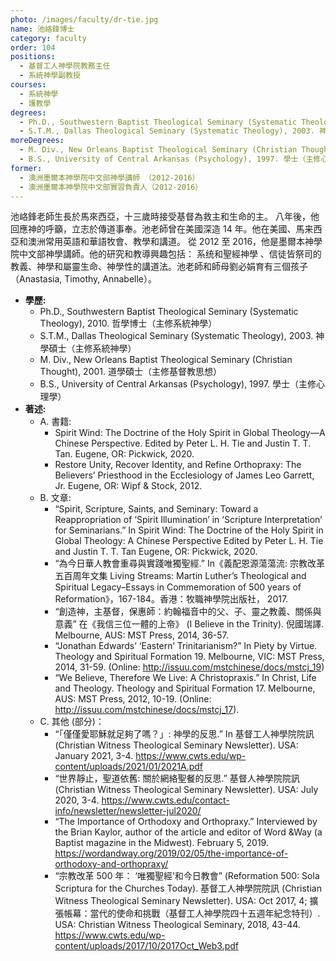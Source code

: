 ```yaml
---
photo: /images/faculty/dr-tie.jpg
name: 池峈鋒博士
category: faculty
order: 104
positions:
  - 基督工人神學院教務主任
  - 系統神學副教授
courses:
  - 系統神學
  - 護教學
degrees:
  - Ph.D., Southwestern Baptist Theological Seminary (Systematic Theology), 2010. 哲學博士（主修系統神學）
  - S.T.M., Dallas Theological Seminary (Systematic Theology), 2003. 神學碩士（主修系統神學）
moreDegrees:
  - M. Div., New Orleans Baptist Theological Seminary (Christian Thought), 2001. 道學碩士（主修基督教思想）
  - B.S., University of Central Arkansas (Psychology), 1997. 學士（主修心理學）
former:
  - 澳洲墨爾本神學院中文部神學講師 （2012-2016）
  - 澳洲墨爾本神學院中文部實習負責人（2012-2016）
---
```


池峈鋒老師生長於馬來西亞，十三歲時接受基督為救主和生命的主。 八年後，他回應神的呼籲，立志於傳道事奉。池老師曾在美國深造 14 年。他在美國、馬来西亞和澳洲常用英語和華語牧會、教學和講道。 從 2012 至 2016，他是墨爾本神學院中文部神學講師。他的研究和教導興趣包括： 系统和聖經神學 、信徒皆祭司的教義、神學和屬靈生命、神學性的講道法。池老師和師母劉必娟育有三個孩子（Anastasia, Timothy, Annabelle）。

- **學歷:**
  - Ph.D., Southwestern Baptist Theological Seminary (Systematic Theology), 2010. 哲學博士（主修系統神學）
  - S.T.M., Dallas Theological Seminary (Systematic Theology), 2003. 神學碩士（主修系統神學）
  - M. Div., New Orleans Baptist Theological Seminary (Christian Thought), 2001. 道學碩士（主修基督教思想）
  - B.S., University of Central Arkansas (Psychology), 1997. 學士（主修心理學）
- **著述:**
  - A. 書籍:
    - Spirit Wind: The Doctrine of the Holy Spirit in Global Theology—A Chinese Perspective. Edited by Peter L. H. Tie and Justin T. T. Tan. Eugene, OR: Pickwick, 2020.
    - Restore Unity, Recover Identity, and Refine Orthopraxy: The Believers’ Priesthood in the Ecclesiology of James Leo Garrett, Jr. Eugene, OR: Wipf & Stock, 2012.
  - B. 文章:
    - “Spirit, Scripture, Saints, and Seminary: Toward a Reappropriation of ‘Spirit Illumination’ in ‘Scripture Interpretation’ for Seminarians.” In Spirit Wind: The Doctrine of the Holy Spirit in Global Theology: A Chinese Perspective Edited by Peter L. H. Tie and Justin T. T. Tan Eugene, OR: Pickwick, 2020.
    - “為今日華人教會重尋與實踐唯獨聖經.” In《義配恩源蕩蕩流: 宗教改革五百周年文集 Living Streams: Martin Luther’s Theological and Spiritual Legacy–Essays in Commemoration of 500 years of Reformation》，167-184。香港：牧職神學院出版社， 2017.
    - “創造神，主基督，保惠師：約翰福音中的父、子、靈之教義、關係與意義” 在《我信三位一體的上帝》 (I Believe in the Trinity). 倪國瑞譯. Melbourne, AUS: MST Press, 2014, 36-57.
    - “Jonathan Edwards’ ‘Eastern’ Trinitarianism?” In Piety by Virtue. Theology and Spiritual Formation 19. Melbourne, VIC: MST Press, 2014, 31-59. (Online: http://issuu.com/mstchinese/docs/mstcj_19)
    - “We Believe, Therefore We Live: A Christopraxis.” In Christ, Life and Theology. Theology and Spiritual Formation 17. Melbourne, AUS: MST Press, 2012, 10-19. (Online: http://issuu.com/mstchinese/docs/mstcj_17).
  - C. 其他 (部分)：
    - “「僅僅愛耶穌就足夠了嗎？」: 神學的反思.” In 基督工人神學院院訊 (Christian Witness Theological Seminary Newsletter). USA: January 2021, 3-4. https://www.cwts.edu/wp-content/uploads/2021/01/2021A.pdf
    - “世界靜止，聖道依舊: 關於網絡聖餐的反思.” 基督人神學院院訊 (Christian Witness Theological Seminary Newsletter). USA: July 2020, 3-4. https://www.cwts.edu/contact-info/newsletter/newsletter-jul2020/
    - “The Importance of Orthodoxy and Orthopraxy.” Interviewed by the Brian Kaylor, author of the article and editor of Word &Way (a Baptist magazine in the Midwest). February 5, 2019. https://wordandway.org/2019/02/05/the-importance-of-orthodoxy-and-orthopraxy/
    - “宗教改革 500 年： ‘唯獨聖經’和今日教會” (Reformation 500: Sola Scriptura for the Churches Today). 基督工人神學院院訊 (Christian Witness Theological Seminary Newsletter). USA: Oct 2017, 4; 擴張帳幕：當代的使命和挑戰（基督工人神學院四十五週年紀念特刊）. USA: Christian Witness Theological Seminary, 2018, 43-44. https://www.cwts.edu/wp-content/uploads/2017/10/2017Oct_Web3.pdf
